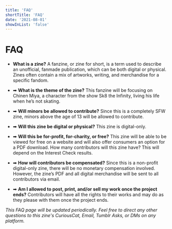 ```yaml
---
title: 'FAQ'
shortTitle: 'FAQ'
date: '2021-08-01'
showInList: 'false'
---
```


# FAQ

* **What is a zine?**
A fanzine, or zine for short, is a term used to describe an unofficial, fanmade publication, which can be both digital or physical. Zines often contain a mix of artworks, writing, and merchandise for a specific fandom.

* ➡ **What is the theme of the zine?**
This fanzine will be focusing on Chinen Miya, a character from the show Sk8 the Infinity, living his life when he’s not skating.

* ➡ **Will minors be allowed to contribute?**
Since this is a completely SFW zine, minors above the age of 13 will be allowed to contribute.

* ➡ **Will this zine be digital or physical?**
This zine is digital-only.

* ➡ **Will this be for-profit, for-charity, or free?**
This zine will be able to be viewed for free on a website and will also offer consumers an option for a PDF download.
How many contributors will this zine have?
This will depend on the Interest Check results.

* ➡ **How will contributors be compensated?**
Since this is a non-profit digital-only zine, there will be no monetary compensation involved. However, the zine’s PDF and all digital merchandise will be sent to all contributors via email.

* ➡ **Am I allowed to post, print, and/or sell my work once the project ends?**
Contributors will have all the rights to their works and may do as they please with them once the project ends.

*This FAQ page will be updated periodically. Feel free to direct any other questions to this zine's CuriousCat, Email, Tumblr Asks, or DMs on any platform.*
